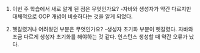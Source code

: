 1. 이번 주 학습에서 새로 알게 된 점은 무엇인가요?
-자바와 생성자가 약간 다르지만 대체적으로 OOP 개념이 비슷하다는 것을 알게 되었다.

2. 헷갈렸거나 어려웠던 부분은 무엇인가요?
-생성자 초기화 부분이 헷갈렸다. 자바와 조금 다르게 생성자 초기화를 해야하는 것 같다. 인스턴스 생성할 때 약간 오류가 났다.